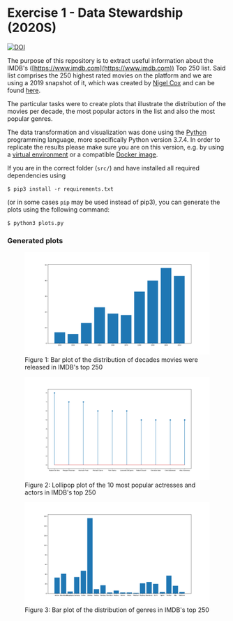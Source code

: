# Exercise 1 - Data Stewardship (2020S)

[![DOI](https://zenodo.org/badge/251582525.svg)](https://zenodo.org/badge/latestdoi/251582525)

The purpose of this repository is to extract useful information about the IMDB's ([https://www.imdb.com](https://www.imdb.com)) Top 250 list. Said list comprises the 250 highest rated movies on the platform and we are using a 2019 snapshot of it, which was created by [Nigel Cox](https://www.kaggle.com/bartius) and can be found [here](https://www.kaggle.com/bartius/imdb-top-250-movies-info/data).

The particular tasks were to create plots that illustrate the distribution of the movies per decade, the most popular actors in the list and also the most popular genres.

The data transformation and visualization was done using the [Python](https://www.python.org/) programming language, more specifically Python version 3.7.4. In order to replicate the results please make sure you are on this version, e.g. by using a [virtual environment](https://virtualenv.pypa.io/en/stable/) or a compatible [Docker image](https://github.com/docker-library/python/blob/695bd3c10cdf1692a2af9abdc51f0eff99731e78/3.7/alpine3.10/Dockerfile). 

If you are in the correct folder (`src/`) and have installed all required dependencies using 

	$ pip3 install -r requirements.txt

(or in some cases `pip` may be used instead of pip3), you can generate the plots using the following command:
 
	$ python3 plots.py
 
 
### Generated plots

<figure>
<img src="plots/plot1.png">
<figcaption>Figure 1: Bar plot of the distribution of decades movies were released in IMDB's top 250</figcaption>
</figure>

<figure>
<img src="plots/plot2.png">
<figcaption>Figure 2: Lollipop plot of the 10 most popular actresses and actors in IMDB's top 250</figcaption>
</figure>

<figure>
<img src="plots/plot3.png">
<figcaption>Figure 3: Bar plot of the distribution of genres in IMDB's top 250</figcaption>
</figure>